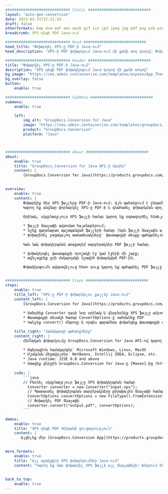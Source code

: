 ```yaml
---
############################# Static ############################
layout: "auto-gen-conversion"
date: 2023-03-31T15:21:43
draft: false
otherformats: bmp dcm emf emz epub gif ico jp2 jpeg jpg pdf png psb psd svg svgz tex tga tif tiff webp wmf wmz xps
breadcrumb: XPS դեպի PDF Java-ում

############################# Head ############################
head_title: "Փոխարկել XPS-ը PDF-ի Java-ում"
head_description: "XPS-ի PDF փոխարկում Java-ում մի քանի տող կոդով: Փոխակերպեք ավելի քան 160 ֆայլի ձևաչափեր՝ օգտագործելով GroupDocs փաստաթղթերի փոխակերպման API-ը Java-ի համար"

############################# Header ############################
title: "Փոխարկել XPS-ը PDF-ի Java-ում"
description: "XPS դեպի PDF փոխակերպում Java կոդով մի քանի տողով"
bg_image: "https://cms.admin.containerize.com/templates/aspose/App_Themes/V3/images/bg/header1.png"
bg_overlay: false
button:
    enable: true

############################# SubMenu ############################
submenu:
    enable: true

    left:
        img_alt: "GroupDocs.Conversion for Java"
        image: "https://cms.admin.containerize.com/templates/groupdocs/images/product-logos/90x90-noborder/groupdocs-conversion-java.png"
        product: "GroupDocs.Conversion"
        platform: "Java"



############################# About ############################
about:
    enable: true
    title: "GroupDocs.Conversion for Java API-ի մասին"
    content: |
        [GroupDocs.Conversion for Java](https://products.groupdocs.com/conversion/java/) ֆայլի ձևաչափի փոխակերպման առաջադեմ API է՝ պատկերների և փաստաթղթերի հայտնի ձևաչափերի միջև փոխակերպման համար, ինչպիսիք են Microsoft Office, OpenDocument, PDF, HTML, էլ.փոստը, CAD: և շատ ավելին ընդամենը մի քանի տող կոդով: Մայրենի API-ն ավտոմատ կերպով հայտնաբերում է բնօրինակ փաստաթղթերի ձևաչափերը և առաջարկում է փոխակերպված փաստաթղթերը հարմարեցնելու բազմաթիվ տարբերակներ: Փաստաթղթից տեղեկատվություն հանելու գործառույթի հետ մեկտեղ, այն նաև աջակցում է լռելյայնորեն փոխակերպման արդյունքների քեշավորումը դեպի տեղական սկավառակ: Այնուամենայնիվ, ցանկացած տեսակի քեշի պահեստավորում կարող է ապահովվել համապատասխան ինտերֆեյսների ներդրմամբ՝ Amazon S3, Dropbox, Google Drive, Windows Azure, Reddis կամ որևէ այլ:
    

overview:
    enable: true
    content: |
        Փոխարկեք ձեր XPS ֆայլերը PDF-ի Java-ում: Այն պահանջում է ընդամենը մի քանի տող Java կոդ ձեր ընտրած ցանկացած հարթակում, օրինակ՝ Windows, Linux, macOS:
        Կարող եք անվճար փորձարկել XPS-ը PDF-ի և գնահատել փոխարկման արդյունքների որակը: Պարզ ֆայլերի փոխակերպման սկրիպտների հետ մեկտեղ կարող եք փորձել ավելի բարդ տարբերակներ՝ XPS սկզբնաղբյուր ֆայլը բեռնելու և PDF ելքը պահելու համար: 
        
        Օրինակ, սկզբնաղբյուր XPS ֆայլի համար կարող եք օգտագործել հետևյալ բեռնման տարբերակները.

        * ֆայլի ձևաչափի ավտոմատ հայտնաբերում;
        * նշեք գաղտնաբառ պաշտպանված ֆայլերի համար (եթե ֆայլի ձևաչափն այն աջակցում է);
        * փոխարինել բացակայող տառատեսակները՝ փաստաթղթի տեսքը պահպանելու համար.
        
        Կան նաև փոխակերպման առաջադեմ տարբերակներ PDF ֆայլի համար.

        * փոխակերպել փաստաթղթի որոշակի էջ կամ էջերի մի շարք;
        * ավելացրեք ջրի մակարդակի նշագիծ փոխարկված PDF-ին.

        Փոխակերպումն ավարտվելուց հետո դուք կարող եք պահպանել PDF ֆայլը ձեր տեղական ֆայլի ճանապարհին կամ որևէ երրորդ կողմի պահեստում, ինչպիսիք են FTP, Amazon S3, Google Drive, Dropbox և այլն: Խնդրում ենք նկատի ունենալ, որ փոխարկեք XPS-ը: դեպի PDF, ձեզ հարկավոր չէ որևէ լրացուցիչ ծրագրակազմ տեղադրել, ինչպիսիք են MS Office, Open Office, Adobe Acrobat Reader և այլն:


############################# Steps ############################
steps:
    enable: true
    title_left: "XPS-ը PDF-ի փոխարկելու քայլեր Java-ում"
    content_left: |
        [GroupDocs.Conversion for Java](https://products.groupdocs.com/conversion/java/) թույլ է տալիս ծրագրավորողներին հեշտությամբ փոխարկել XPS ֆայլը PDF-ի մի քանի տող կոդով:
        
        * Ստեղծեք Converter դասի նոր օրինակ և վերբեռնեք XPS ֆայլը ամբողջ ճանապարհով
        * Փաստաթղթի տեսակի համար ConvertOptions-ը սահմանեք PDF
        * Կանչեք convert() մեթոդը և որպես պարամետր փոխանցեք փաստաթղթի անվանումը (ամբողջական ճանապարհը) և ձևաչափը (PDF):

    title_right: "Համակարգի պահանջները"
    content_right: |
        Հիմնական փոխարկումը GroupDocs.Conversion for Java API-ով կարող է իրականացվել ընդամենը մի քանի տող կոդով: Մեր API-ները աջակցվում են բոլոր հիմնական հարթակներում և օպերացիոն համակարգերում: Նախքան ստորև նշված կոդը գործարկելը, համոզվեք, որ ձեր համակարգում տեղադրված են հետևյալ նախադրյալները.

        * Օպերացիոն համակարգեր՝ Microsoft Windows, Linux, MacOS
        * Մշակման միջավայրեր՝ NetBeans, Intellij IDEA, Eclipse, etc.
        * Java runtime: J2SE 6.0 and above
        * Ստացեք վերջին GroupDocs.Conversion for Java-ը [Maven]-ից (https://repository.groupdocs.com/webapp/#/artifacts/browse/tree/General/repo/com/groupdocs/groupdocs-conversion)
         
    code: |
        ```java    
        // Բեռնել սկզբնաղբյուր ֆայլը XPS փոխակերպման համար
          Converter converter = new Converter("input.xps");
          // Պատրաստել փոխակերպման տարբերակները թիրախային ձևաչափի համար PDF
          ConvertOptions convertOptions = new FileType().fromExtension("pdf").getConvertOptions();
          // Փոխարկել PDF ձևաչափի
          converter.convert("output.pdf", convertOptions);
        ```

demos:
    enable: true
    title: "XPS դեպի PDF Կենդանի ցուցադրություն"
    content: |
       Այցելեք մեր [GroupDocs.Conversion App](https://products.groupdocs.app/conversion/family) կայքը և փորձեք XPS-ից PDF փոխարկել հիմա: Անվճար ցուցադրությունն ունի հետևյալ առավելությունները
          

more_formats:
    enable: true
    title: "Այլ աջակցվող XPS փոխարկումներ Java-ում"
    content: "Կարող եք նաև փոխարկել XPS ֆայլի այլ ձևաչափերի: Խնդրում ենք տեսնել ստորև ներկայացված ցուցակը:"
       
       
back_to_top:
    enable: true
---
```

